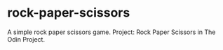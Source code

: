 # rock-paper-scissors
A simple rock paper scissors game.
Project: Rock Paper Scissors in The Odin Project.

